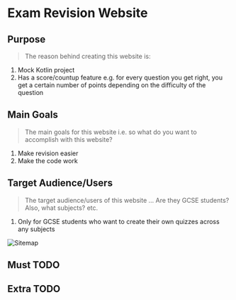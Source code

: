 #  Exam Revision Website

## Purpose
> The reason behind creating this website is:
1. Mock Kotlin project
2. Has a score/countup feature e.g. for every question you get right, you get a certain number of points depending on the difficulty of the question 

## Main Goals
> The main goals for this website i.e. so what do you want to accomplish with this website?
1. Make revision easier
2. Make the code work

## Target Audience/Users
> The target audience/users of this website ... Are they GCSE students? Also, what subjects? etc.
1. Only for GCSE students who want to create their own quizzes across any subjects

![Sitemap](https://github.com/k-anne222/kotlin---gcse/assets/61691961/7e12051d-853f-49e1-8655-03730c51cb18)

## Must TODO
## Extra TODO
